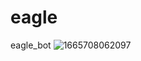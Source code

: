 # eagle
eagle_bot
![1665708062097](https://user-images.githubusercontent.com/89024276/196564015-66eaec6d-e623-463b-865e-19c63c3c0b35.jpeg)
